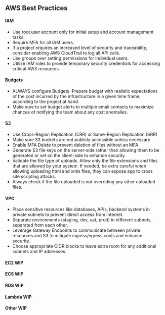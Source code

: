 ## AWS Best Practices

#### IAM 

- Use root user account only for initial setup and account management tasks.
- Require MFA for all IAM users.
- If a project requires an increased level of security and traceability, consider enabling AWS CloudTrail to log all API calls.
- Use groups over setting permissions for individual users.
- Utilize IAM roles to provide temporary security credentials for accessing critical AWS resources.

#### Budgets

- ALWAYS configure Budgets. Prepare budget with realistic expectations of the cost incurred by the infrastructure in a given time frame, according to the project at hand.
- Make sure to set budget alerts to multiple email contacts to maximize chances of notifying the team about any cost anomalies.

#### S3

- Use Cross-Region Replication (CRR) or Same-Region Replication (SRR)
- Make sure S3 buckets are not publicly accessible unless necessary
- Enable MFA Delete to prevent deletion of files without an MFA
- Generate S3 file keys on the server-side rather than allowing them to be generated or set on the client-side to enhance security.
- Validate the file type of uploads. Allow only the file extensions and files that are allowed by your system. If needed, be extra careful when allowing uploading html and xmls files, they can expose app to cross site scripting attacks.
- Always check if the file uploaded is not overriding any other uploaded files.

#### VPC

- Place sensitive resources like databases, APIs, backend systems in private subnets to prevent direct access from internet.
- Separate environments (staging, dev, uat, prod) in different subnets, separated from each other.
- Leverage Gateway Endpoints to communicate between private resources and S3 to mitigate ingress/egress costs and enhance security.
- Choose appropriate CIDR blocks to leave extra room for any additional subnets and IP addresses.

#### EC2 WIP

#### ECS WIP

#### RDS WIP

#### Lambda WIP

#### Other WIP